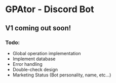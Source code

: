 # GPAtor - Discord Bot

## V1 coming out soon!

### Todo:
- Global operation implementation
- Implement database
- Error handling 
- Double-check design
- Marketing Status (Bot personality, name, etc...)
